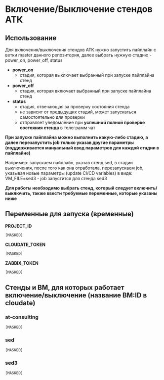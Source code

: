 # Включение/Выключение стендов АТК

## Использование

Для включения/выключения стендов АТК нужно запустить пайплайн с ветки master данного репозитория, далее выбрать нужную стадию - power_on, power_off, status

- **power_on**
    - стадия, которая выключает выбранный при запуске пайплайна стенд
- **power_off**
    - стадия, которая включает выбранный при запуске пайплайна стенд
- **status**
    - стадия, отвечающая за проверку состояния стенда
    - не зависит от предыдущих стадий, может запускаться самостоятельно для проверки
    - отправляет уведомление при **успешной полной проверке состояния стенда** в телеграмм чат

**При запуске пайплайна можно выполнить какую-либо стадию, а далее перезапустить job только указав другие параметры (поддерживается мануальный ввод параметров для каждой стадии в пайплайне)**

Например: запускаем пайплайн, указав стенд sed, в стадии выключения, после того как она отработала, перезапускаем job, указывая новые параметры (update CI/CD variables) в виде: VM_FILE=sed3 - job запустится для стенда sed3

**Для работы необходимо выбрать стенд, который следует включить/выключить, также ввести требуемые переменные, которые указаны ниже**

## Переменные для запуска (временные)

**PROJECT_ID**

```bash
[MASKED]
```

**CLOUDATE_TOKEN**

```bash
[MASKED]
```

**ZABBIX_TOKEN**

```bash
[MASKED]
```

## Стенды и ВМ, для которых работает включение/выключение (название ВМ:ID в cloudate)

### at-consulting
```bash
[MASKED]
```

### sed
```bash
[MASKED]
```

### sed3
```bash
[MASKED]
```
